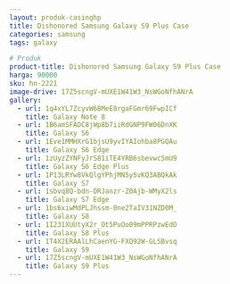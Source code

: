 ```yaml
---
layout: produk-casinghp
title: Dishonored Samsung Galaxy S9 Plus Case
categories: samsung
tags: galaxy

# Produk
product-title: Dishonored Samsung Galaxy S9 Plus Case
harga: 90000
sku: hn-2221
image-drive: 17Z5scngV-mUXE1W41W3_NsWGoNfhANrA
gallery:
  - url: 1q4xYL7ZcyvW68MeE8rgaFGmr69FwpICf
    title: Galaxy Note 8
  - url: 1B6amSFADC8jWp8b7iiRdGNP9FW06DnXK
    title: Galaxy S6
  - url: 1Eve1MMHXrG1bjsU9yvIYAIohba8PGQAu
    title: Galaxy S6 Edge
  - url: 1zUyzZYNFyJrS81iTE4YRB6sbevwc5mU9
    title: Galaxy S6 Edge Plus
  - url: 1P13LRYw8VkQlgYPhjMN5ySvKQ3ABQkAk
    title: Galaxy S7
  - url: 1sbvq8Q-bdn-DRJanzr-Z0Ajb-WMyX2ls
    title: Galaxy S7 Edge
  - url: 1bs6xiwMdPLJhssm-0ne2TaIV31NZD0M_
    title: Galaxy S8
  - url: 1I231XUUtyX2r_Ot5PuOo09mPPRPzwEdO
    title: Galaxy S8 Plus
  - url: 1T4X2ERAAlLhCaenYG-FXQ92W-GLSBvsq
    title: Galaxy S9
  - url: 17Z5scngV-mUXE1W41W3_NsWGoNfhANrA
    title: Galaxy S9 Plus
---
```

